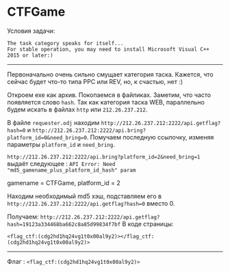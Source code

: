 # CTFGame

Условия задачи:
```
The task category speaks for itself...
For stable operation, you may need to install Microsoft Visual C++ 2015 or later:)
```
---

Первоначально очень сильно смущает категория таска. Кажется, что сейчас будет что-то типа PPC или REV, но, к счастью, нет :)

Откроем exe как архив. Покопаемся в файликах. Заметим, что часто появляется слово `hash`. Так как категория таска WEB, параллельно будем искать в файлах `http` или `212.26.237.212`. 

В файле `requester.odj` находим `http://212.26.237.212:2222/api.getflag?hash=0` и `http://212.26.237.212:2222/api.bring?platform_id=0&need_bring=0`. Помучаем последную ссылочку, изменяя параметры `platform_id` и `need_bring`. 

`http://212.26.237.212:2222/api.bring?platform_id=2&need_bring=1` выдаёт следующее : `API Error: Need "md5_gamename_plus_platform_id_hash" param`

gamename = CTFGame, platform_id = 2

Находим необходимый md5 хэш, подставляем его в `http://212.26.237.212:2222/api.getflag?hash=0` вместо 0.

Получаем: `http://212.26.237.212:2222/api.getflag?hash=19123a334468ba662c8a85d99834f7bf`
В коде страницы: 

```
<flag_ctf:(cdg2hd1hq24vg1t0x00al9y2)></flag_ctf:(cdg2hd1hq24vg1t0x00al9y2)>
```
---

Флаг : `<flag_ctf:(cdg2hd1hq24vg1t0x00al9y2)>`
